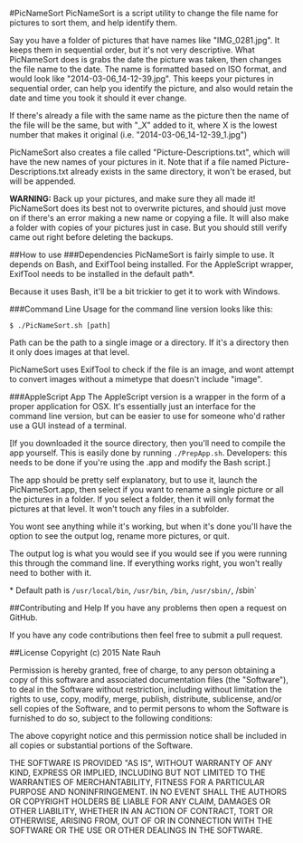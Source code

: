 #PicNameSort
PicNameSort is a script utility to change the file name for pictures to sort them, and help identify them.

Say you have a folder of pictures that have names like "IMG_0281.jpg".
It keeps them in sequential order, but it's not very descriptive.
What PicNameSort does is grabs the date the picture was taken, then changes the file name to the date.
The name is formatted based on ISO format, and would look like "2014-03-06_14-12-39.jpg".
This keeps your pictures in sequential order, can help you identify the picture, and also would retain the date and time you took it should it ever change.

If there's already a file with the same name as the picture then the name of the file will be the same, but with "_X" added to it, where X is the lowest number that makes it original (i.e. "2014-03-06_14-12-39_1.jpg")

PicNameSort also creates a file called "Picture-Descriptions.txt", which will have the new names of your pictures in it.
Note that if a file named Picture-Descriptions.txt already exists in the same directory, it won't be erased, but will be appended.

**WARNING:** Back up your pictures, and make sure they all made it!
PicNameSort does its best not to overwrite pictures, and should just move on if there's an error making a new name or copying a file.
It will also make a folder with copies of your pictures just in case.
But you should still verify came out right before deleting the backups.


##How to use
###Dependencies
PicNameSort is fairly simple to use.
It depends on Bash, and ExifTool being installed.
For the AppleScript wrapper, ExifTool needs to be installed in the default path\*.

Because it uses Bash, it'll be a bit trickier to get it to work with Windows.

###Command Line
Usage for the command line version looks like this:

`$ ./PicNameSort.sh [path]`

Path can be the path to a single image or a directory.
If it's a directory then it only does images at that level.

PicNameSort uses ExifTool to check if the file is an image, and wont attempt to convert images without a mimetype that doesn't include "image".

###AppleScript App
The AppleScript version is a wrapper in the form of a proper application for OSX.
It's essentially just an interface for the command line version, but can be easier to use for someone who'd rather use a GUI instead of a terminal.

[If you downloaded it the source directory, then you'll need to compile the app yourself.
This is easily done by running `./PrepApp.sh`. Developers: this needs to be done if you're using the .app and modify the Bash script.]

The app should be pretty self explanatory, but to use it, launch the PicNameSort.app, then select if you want to rename a single picture or all the pictures in a folder.
If you select a folder, then it will only format the pictures at that level.
It won't touch any files in a subfolder.

You wont see anything while it's working, but when it's done you'll have the option to see the output log, rename more pictures, or quit.

The output log is what you would see if you would see if you were running this through the command line.
If everything works right, you won't really need to bother with it.

\* Default path is `/usr/local/bin`, `/usr/bin`, `/bin`, `/usr/sbin/`, /sbin`

##Contributing and Help
If you have any problems then open a request on GitHub.

If you have any code contributions then feel free to submit a pull request.


##License
Copyright (c) 2015 Nate Rauh

Permission is hereby granted, free of charge, to any person obtaining a copy
of this software and associated documentation files (the "Software"), to deal
in the Software without restriction, including without limitation the rights
to use, copy, modify, merge, publish, distribute, sublicense, and/or sell
copies of the Software, and to permit persons to whom the Software is
furnished to do so, subject to the following conditions:

The above copyright notice and this permission notice shall be included in
all copies or substantial portions of the Software.

THE SOFTWARE IS PROVIDED "AS IS", WITHOUT WARRANTY OF ANY KIND, EXPRESS OR
IMPLIED, INCLUDING BUT NOT LIMITED TO THE WARRANTIES OF MERCHANTABILITY,
FITNESS FOR A PARTICULAR PURPOSE AND NONINFRINGEMENT. IN NO EVENT SHALL THE
AUTHORS OR COPYRIGHT HOLDERS BE LIABLE FOR ANY CLAIM, DAMAGES OR OTHER
LIABILITY, WHETHER IN AN ACTION OF CONTRACT, TORT OR OTHERWISE, ARISING FROM,
OUT OF OR IN CONNECTION WITH THE SOFTWARE OR THE USE OR OTHER DEALINGS IN
THE SOFTWARE.
